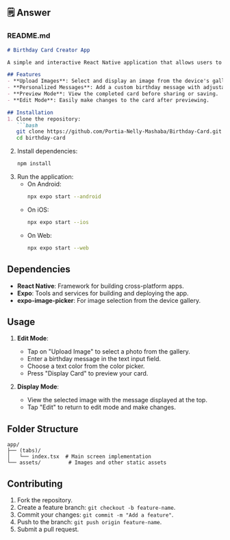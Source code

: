 ## 🗒️ Answer

### README.md

```markdown
# Birthday Card Creator App

A simple and interactive React Native application that allows users to create custom birthday cards by uploading an image, adding a personalized message, and selecting a text color. Users can preview the card and make edits as needed.

## Features
- **Upload Images**: Select and display an image from the device's gallery.
- **Personalized Messages**: Add a custom birthday message with adjustable text color.
- **Preview Mode**: View the completed card before sharing or saving.
- **Edit Mode**: Easily make changes to the card after previewing.

## Installation
1. Clone the repository:
   ```bash
   git clone https://github.com/Portia-Nelly-Mashaba/Birthday-Card.git
   cd birthday-card
   ```
2. Install dependencies:
   ```bash
   npm install
   ```
3. Run the application:
   - On Android:
     ```bash
     npx expo start --android
     ```
   - On iOS:
     ```bash
     npx expo start --ios
     ```
   - On Web:
     ```bash
     npx expo start --web
     ```

## Dependencies
- **React Native**: Framework for building cross-platform apps.
- **Expo**: Tools and services for building and deploying the app.
- **expo-image-picker**: For image selection from the device gallery.

## Usage
1. **Edit Mode**:
   - Tap on "Upload Image" to select a photo from the gallery.
   - Enter a birthday message in the text input field.
   - Choose a text color from the color picker.
   - Press "Display Card" to preview your card.

2. **Display Mode**:
   - View the selected image with the message displayed at the top.
   - Tap "Edit" to return to edit mode and make changes.

## Folder Structure
```
app/
├── (tabs)/
│   └── index.tsx  # Main screen implementation
└── assets/         # Images and other static assets
```

## Contributing
1. Fork the repository.
2. Create a feature branch: `git checkout -b feature-name`.
3. Commit your changes: `git commit -m "Add a feature"`.
4. Push to the branch: `git push origin feature-name`.
5. Submit a pull request.

